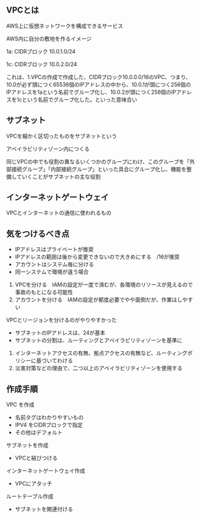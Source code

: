 ## VPCとは
AWS上に仮想ネットワークを構成できるサービス

AWS内に自分の敷地を作るイメージ

1a: CIDRブロック 10.0.1.0/24

1c: CIDRブロック 10.0.2.0/24

これは、1.VPCの作成で作成した、CIDRブロック10.0.0.0/16のVPC、つまり、10.0が必ず頭につく65536個のIPアドレスの中から、10.0.1が頭につく256個のIPアドレスを1aという名前でグループ化し、10.0.2が頭につく256個のIPアドレスを1cという名前でグループ化した。といった意味合い

## サブネット
VPCを細かく区切ったものをサブネットという

アベイラビリティゾーン内につくる

同じVPCの中でも役割の異なるいくつかのグループにわけ、このグループを「外部接続グループ」「内部接続グループ」といった具合にグループ化し、機能を整備していくことがサブネットの主な役割

## インターネットゲートウェイ
VPCとインターネットの通信に使われるもの

## 気をつけるべき点
- IPアドレスはプライベートが推奨
- IPアドレスの範囲は後から変更できないので大きめにする　/16が推奨
- アカウントはシステム毎に分ける
- 同一システムで環境が違う場合
1. VPCを分ける　IAMの設定が一度で済むが、各環境のリソースが見えるので事故のもとになる可能性
2. アカウントを分ける　IAMの設定が都度必要でやや面倒だが、作業はしやすい

VPCとリージョンを分けるのがやりやすかった
- サブネットのIPアドレスは、24が基本
- サブネットの分割は、ルーティングとアベイラビリティゾーンを基準に
1. インターネットアクセスの有無、拠点アクセスの有無など、ルーティングポリシーに基づいてわける
2. 災害対策などの理由で、二つ以上のアベイラビリティゾーンを使用する


## 作成手順
VPC を作成
- 名前タグはわかりやすいもの
- IPV4 をCIDRブロックで指定
- その他はデフォルト

サブネットを作成
- VPCと結びつける

インターネットゲートウェイ作成
- VPCにアタッチ

ルートテーブル作成
- サブネットを関連付ける


